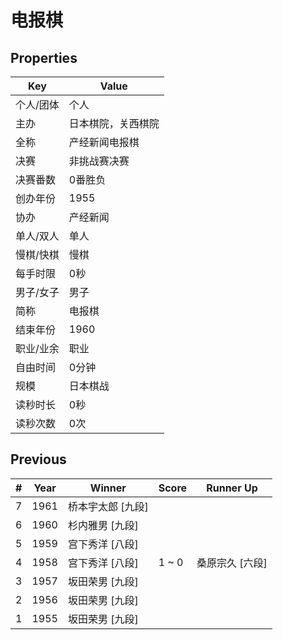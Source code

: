 # 电报棋

## Properties

| Key | Value |
| --- | ----- |
| 个人/团体 | 个人 |
| 主办 | 日本棋院，关西棋院 |
| 全称 | 产经新闻电报棋 |
| 决赛 | 非挑战赛决赛 |
| 决赛番数 | 0番胜负 |
| 创办年份 | 1955 |
| 协办 | 产经新闻 |
| 单人/双人 | 单人 |
| 慢棋/快棋 | 慢棋 |
| 每手时限 | 0秒 |
| 男子/女子 | 男子 |
| 简称 | 电报棋 |
| 结束年份 | 1960 |
| 职业/业余 | 职业 |
| 自由时间 | 0分钟 |
| 规模 | 日本棋战 |
| 读秒时长 | 0秒 |
| 读秒次数 | 0次 |

## Previous

| # | Year | Winner | Score | Runner Up |
| --- | --- | --- | --- | --- |
| 7 | 1961 | 桥本宇太郎 [九段] |  |  |
| 6 | 1960 | 杉内雅男 [九段] |  |  |
| 5 | 1959 | 宫下秀洋 [八段] |  |  |
| 4 | 1958 | 宫下秀洋 [八段] | 1 ~ 0 | 桑原宗久 [六段] |
| 3 | 1957 | 坂田荣男 [九段] |  |  |
| 2 | 1956 | 坂田荣男 [九段] |  |  |
| 1 | 1955 | 坂田荣男 [九段] |  |  |

